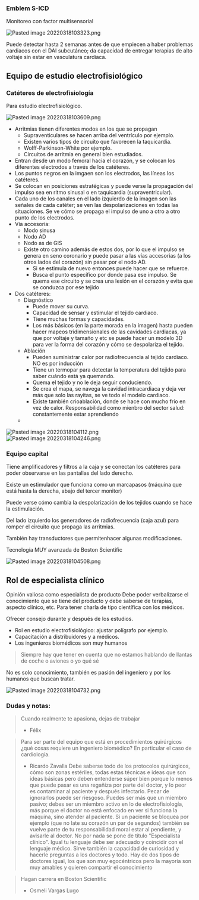 ### Emblem S-ICD

Monitoreo con factor multisensorial

![Pasted image 20220318103323.png](Images/Pasted%20image%2020220318103323.png)

Puede detectar hasta 2 semanas antes de que empiecen a haber problemas cardiacos con el DAI subcutáneo; da capacidad de entregar terapias de alto voltaje sin estar en vasculatura cardiaca.

## Equipo de estudio electrofisiológico

### Catéteres de electrofisiología

Para estudio electrofisiológico.

![Pasted image 20220318103609.png](Images/Pasted%20image%2020220318103609.png)

* Arritmias tienen diferentes modos en los que se propagan
  * Supraventiculares se hacen arriba del ventrículo por ejemplo.
  * Existen varios tipos de circuito que favorecen la taquicardia.
  * Wolff-Parkinson-White por ejemplo.
  * Circuitos de arritmia en general bien estudiados.
* Entran desde un modo femoral hacia el corazón, y se colocan los diferentes electrodos a través de los catéteres.
* Los puntos negros en la imgaen son los electrodos, las líneas los catéteres.
* Se colocan en posiciones estratégicas y puede verse la propagación del impulso sea en ritmo sinusal o en taquicardia (supraventricular).
* Cada uno de los canales en el lado izquierdo de la imagen son las señales de cada catéter; se ven las despolarizaciones en todas las situaciones. Se ve cómo se propaga el impulso de uno a otro a otro punto de los electrodos.
* Vía accesoria:
  * Modo sinusa
  * Nodo AD
  * Nodo as de GIS
  * Existe otro camino además de estos dos, por lo que el impulso se genera en seno coronario y puede pasar a las vías accesorias (a los otros lados del corazón) sin pasar por el nodo AD.
    * Si se estimula de nuevo entonces puede hacer que se refuerce.
    * Busca el punto específico por donde pasa ese impulso. Se quema ese circuito y se crea una lesión en el corazón y evita que se conduzca por ese tejido
* Dos catéteres:
  * Diagnóstico
    * Puede mover su curva.
    * Capacidad de sensar y estimular el tejido cardiaco.
    * Tiene muchas formas y capacidades.
    * Los más básicos (en la parte morada en la imagen) hasta pueden hacer mapeos tridimensionales de las cavidades cardiacas, ya que por voltaje y tamaño y etc se puede hacer un modelo 3D para ver la forma del corazón y cómo se despolariza el tejido.
  * Ablación
    * Pueden suministrar calor por radiofrecuencia al tejido cardiaco. NO es por inducción
    * Tiene un termopar para detectar la temperatura del tejido para saber cuándo está ya quemando.
    * Quema el tejido y no le deja seguir conduciendo.
    * Se crea el mapa, se navega la cavidad intracardiaca y deja ver más que solo las rayitas, se ve todo el modelo cardiaco.
    * Existe también crioablación, donde se hace con mucho frío en vez de calor.
      Responsabilidad como mienbro del sector salud: constantemente estar aprendiendo
  * 

![Pasted image 20220318104112.png](Images/Pasted%20image%2020220318104112.png)
![Pasted image 20220318104246.png](Images/Pasted%20image%2020220318104246.png)

### Equipo capital

Tiene amplificadores y filtros a la caja y se conectan los catéteres para poder observarse en las pantallas del lado derecho.

Existe un estimulador que funciona como un marcapasos (máquina que está hasta la derecha, abajo del tercer monitor)

Puede verse cómo cambia la despolarización de los tejidos cuando se hace la estimulación.

Del lado izquierdo los generadores de radiofrecuencia (caja azul) para romper el circuito que propaga las arritmias.

También hay transductores que permitenhacer algunas modificaciones.

Tecnología MUY avanzada de Boston Scientific

![Pasted image 20220318104508.png](Images/Pasted%20image%2020220318104508.png)

## Rol de especialista clínico

Opinión valiosa como especialista de producto
Debe poder verbalizarse el conocimiento que se tiene del producto y debe saberse de terapias, aspecto clínico, etc. Para tener charla de tipo científica con los médicos.

Ofrecer consejo durante y después de los estudios.

* Rol en estudio electrofisiológico: ajustar polígrafo por ejemplo.
* Capacitación a distribuidores y a médicos.
* Los ingenieros biomédicos son muy humanos

 > 
 > Siempre hay que tener en cuenta que no estamos hablando de llantas de coche o aviones o yo qué sé

No es solo conocimiento, también es pasión del ingeniero y por los humanos que buscan tratar.

![Pasted image 20220318104732.png](Images/Pasted%20image%2020220318104732.png)

### Dudas y notas:

 > 
 > Cuando realmente te apasiona, dejas de trabajar
 > - Félix

 > 
 > Para ser parte del equipo que está en procedimientos quirúrgicos ¿qué cosas requiere un ingeniero biomédico? En particular el caso de cardiología.
 > - Ricardo Zavalla
 > Debe saberse todo de los protocolos quirúrgicos, cómo son zonas estériles, todas estas técnicas e ideas que son ideas básicas pero deben entenderse súper bien porque lo menos que puede pasar es una regañiza por parte del doctor, y lo peor es contaminar al paciente y después infectarlo. Pecar de ignorarlos puede ser riesgoso. Puedes ser más que un miembro pasivo; debes ser un miembro activo en lo de electrofisiología, más porque el doctor no está enfocado en ver si funciona la máquina, sino atender al paciente. Si un paciente se bloquea por ejemplo (que no late su corazón un par de segundos) también se vuelve parte de tu responsabilidad moral estar al pendiente, y avisarle al doctor. No por nada se pone de título "Especialista clínico". Igual tu lenguaje debe ser adecuado y coincidir con el lenguaje médico. Sirve también la capacidad de curiosidad y hacerle preguntas a los doctores y todo. Hay de dos tipos de doctores igual, los que son muy egocéntricos pero la mayoría son muy amables y quieren compartir el conocimiento

 > 
 > Hagan carrera en Boston Scientific
 > - Osmeli Vargas Lugo
